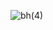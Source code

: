 ![bh(4)](https://user-images.githubusercontent.com/102905328/168299114-b5f8e149-93df-49b4-86e9-d32c260981f7.png)

